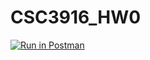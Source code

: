# CSC3916_HW0
[![Run in Postman](https://run.pstmn.io/button.svg)](https://app.getpostman.com/run-collection/df00d2a11bc9864103f6#?env%5Bweek1%5D=W3siZGVzY3JpcHRpb24iOnsiY29udGVudCI6IiIsInR5cGUiOiJ0ZXh0L3BsYWluIn0sInZhbHVlIjoiQzlXUWJtNG92Rm9DIiwia2V5IjoiaWQiLCJlbmFibGVkIjp0cnVlfSx7InZhbHVlIjoiVHVyaW5nIiwia2V5IjoiYm9va190aXRsZSIsImVuYWJsZWQiOnRydWV9XQ==)
